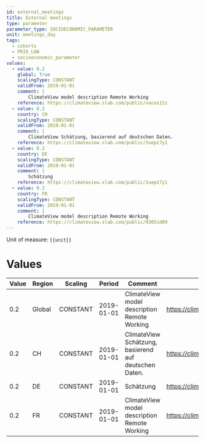 ```yaml
---
id: external_meetings
title: External meetings
type: parameter
parameter_type: SOCIOECONOMIC_PARAMETER
unit: meetings_day
tags:
  - cohorts
  - PRIO_LOW
  - socioeconomic_parameter
values:
  - value: 0.2
    global: True
    scalingType: CONSTANT
    validFrom: 2019-01-01
    comment: |
        ClimateView model description Remote Working
    reference: https://climateview.slab.com/public/vacos11z
  - value: 0.2
    country: CH
    scalingType: CONSTANT
    validFrom: 2019-01-01
    comment: |
        ClimateView Schätzung, basierend auf deutschen Daten.
    reference: https://climateview.slab.com/public/1uepz7y1
  - value: 0.2
    country: DE
    scalingType: CONSTANT
    validFrom: 2019-01-01
    comment: |
        Schätzung
    reference: https://climateview.slab.com/public/1uepz7y1
  - value: 0.2
    country: FR
    scalingType: CONSTANT
    validFrom: 2019-01-01
    comment: |
        ClimateView model description Remote Working
    reference: https://climateview.slab.com/public/9305id09
---
```



Unit of measure: `{{unit}}`


# Values


| Value | Region | Scaling | Period | Comment | Reference |
|-------|--------|---------|--------|---------|-----------|
| 0.2 | Global | CONSTANT | 2019-01-01 | ClimateView model description Remote Working | https://climateview.slab.com/public/vacos11z |
| 0.2 | CH | CONSTANT | 2019-01-01 | ClimateView Schätzung, basierend auf deutschen Daten. | https://climateview.slab.com/public/1uepz7y1 |
| 0.2 | DE | CONSTANT | 2019-01-01 | Schätzung | https://climateview.slab.com/public/1uepz7y1 |
| 0.2 | FR | CONSTANT | 2019-01-01 | ClimateView model description Remote Working | https://climateview.slab.com/public/9305id09 |


